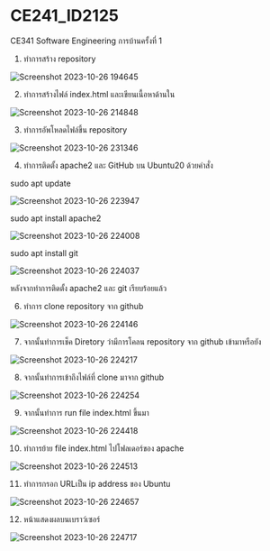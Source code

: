 # CE241_ID2125
CE341 Software Engineering การบ้านครั้งที่ 1
1. ทำการสร้าง repository 

![Screenshot 2023-10-26 194645](https://github.com/Naruemon55/CE241_ID2125/assets/142969653/36ae94b8-83ac-4c1e-8d51-7c3aa7a43502)

2. ทำการสร้างไฟล์ index.html และเขียนเนื้อหาด้านใน

![Screenshot 2023-10-26 214848](https://github.com/Naruemon55/CE241_ID2125/assets/142969653/42dbbe66-0b85-44c0-a79c-7650f9e84e06)

3. ทำการอัพโหลดไฟล์ขึ้น repository

![Screenshot 2023-10-26 231346](https://github.com/Naruemon55/CE241_ID2125/assets/142969653/31587f0f-1e83-466a-97c7-246de3e43d3a)

4. ทำการติดตั้ง apache2 และ GitHub บน Ubuntu20 ด้วยคำสั่ง

sudo apt update


![Screenshot 2023-10-26 223947](https://github.com/Naruemon55/CE241_ID2125/assets/142969653/d1dfffc3-b001-419f-a3c2-c746b39c944a)


sudo apt install apache2


![Screenshot 2023-10-26 224008](https://github.com/Naruemon55/CE241_ID2125/assets/142969653/9fd7a0f3-7a66-47b1-8683-83cdcf66d57f)


sudo apt install git


![Screenshot 2023-10-26 224037](https://github.com/Naruemon55/CE241_ID2125/assets/142969653/6e701d0e-e593-4f37-a7fe-d818509ee0f6)

หลังจากทำการติดตั้ง apache2 และ git เรียบร้อยแล้ว

6. ทำการ clone repository จาก github

![Screenshot 2023-10-26 224146](https://github.com/Naruemon55/CE241_ID2125/assets/142969653/816cbd64-14ac-4f12-97ea-dcb1f677d9ab)


7. จากนั้นทำการเช็ค Diretory ว่ามีการโคลน repository จาก github เข้ามาหรือยัง

![Screenshot 2023-10-26 224217](https://github.com/Naruemon55/CE241_ID2125/assets/142969653/f72e3fea-8430-4a58-87c8-b9758021e901)


8. จากนั้นทำการเข้าถึงไฟล์ที่ clone มาจาก github

![Screenshot 2023-10-26 224254](https://github.com/Naruemon55/CE241_ID2125/assets/142969653/2ccf4d85-866b-4352-8037-11b37075c701)


9. จากนั้นทำการ run file index.html ขึ้นมา

![Screenshot 2023-10-26 224418](https://github.com/Naruemon55/CE241_ID2125/assets/142969653/6fad68c4-ca20-4f74-ba74-accad48d93d2)


10. ทำการย้าย file index.html ไปโฟลเดอร์ของ apache

![Screenshot 2023-10-26 224513](https://github.com/Naruemon55/CE241_ID2125/assets/142969653/36ebd257-7f95-4bad-b0f3-9d3eb558267c)


11.  ทำการกรอก URLเป็น ip address ของ Ubuntu


![Screenshot 2023-10-26 224657](https://github.com/Naruemon55/CE241_ID2125/assets/142969653/ea4d47d5-9ec5-4728-b35d-2be94da18aea)



12. หน้าแสดงผลบนเบราว์เซอร์


![Screenshot 2023-10-26 224717](https://github.com/Naruemon55/CE241_ID2125/assets/142969653/ff68c056-6491-4b45-9287-924deb60cc75)
